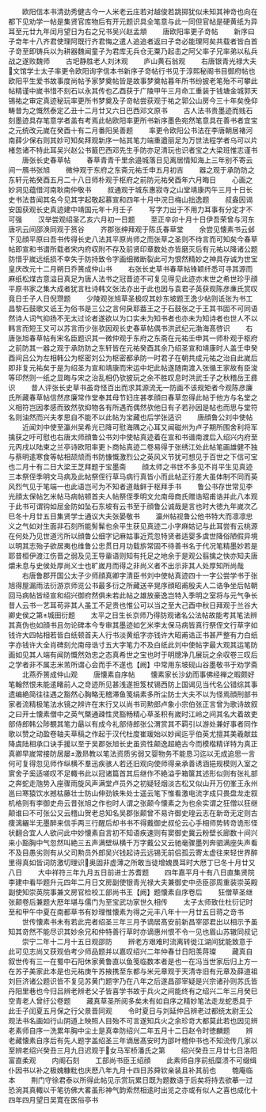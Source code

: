 <!-- { "loadSidebar": true } -->
　　欧阳信本书清劲秀健古今一人米老云庄若对越俊若跳掷犹似未知其神竒也向在都下见劝学一帖是集贤官库物后有开元题识具全笔意与此一同但官帖是硬黄纸为异耳至元廿九年闰月望日为右之兄书吴兴赵孟頫
　　唐欧阳率更子竒帖
　　新序曰子竒年十八齐君使理阿既行齐君悔之遣人追追者返曰子竒必能理阿矣共载者皆白首子竒至即铸兵以为耕器魏闻童子为君库无兵仓无粟乃起击之阿父率子兄率弟以私兵战之遂败魏师
　　古圯静胜老人刘沐观
　　庐山黄石翁观
　　右唐银青光禄大夫文馆学士太子率更令欧阳询字信本书新序子竒帖行书见于淳熙秘阁书目御府帖也欧阳平生爱书故事度尚帖予家梦奠帖皆是故事梦奠帖暮年所书纷披老笔殆不可攀此帖精谨中嵗书惜不刻石以永其传也乙酉获于广陵甲午三月命工重装于钱塘金城郭天锡祐之审定真迹秘玩率更所书梦奠及子竒帖尝获观于祐之郭公山房今三十年矣俛仰畴昔为之慨然泰定乙丑十二月廿又六日巴西邓文原书
　　古人法书贵墨迹而贱石刻墨迹具存笔意学者盖有考焉此帖欧阳率更所书新序墨色宛然笔意具在善书者宜宝之元统改元嵗在癸酉十有二月番阳吴善题
　　率更令欧阳公书法在李唐朝居褚河南薛少保右则其妙可知矣拜观新序一帖其笔力端重遒丽足为万世法程学者乌可以片楮忽诸不特此耳吴兴赵公书籖巴西邓先生手防亦足清玩也识者宝之大梁班惟志谨书
　　唐张长史春草帖
　　春草青青千里余邉城落日见离居情知海上三年别不寄云间一鴈书张旭
　　微仲观于东府之东斋元祐壬申五月初吉
　　器之观于承防防之东轩元祐癸酉五月二十八日师朴观于枢府之前防元祐癸酉年六月晦日
　　心画之妙洞见蕴借河南耿南仲敬书
　　叔通观于城东惠寂寺之山堂靖康丙午三月十日长史书法昔闻其名今见其字起敬起慕宣和四年十月中浣日梅山拙逸题
　　叔盎因谒安国获观长史真迹建中靖国元年十月壬子
　　写字力出于不用力耳事有分定才不可强
　　汉举尝观绍圣乙亥六月初一日题
　　至正辛卯十月十日伊吾荣曾与河东唐巩云间邵涣同观于筼谷
　　齐郡张绅拜观于陈氏春草堂
　　余尝见懐素书云邺下见顔平原曰吾书传得长史八法其平原尚师之而张草之圣则不待言而可知矣今春草帖即宣和书谱所载者宋内府収附不存及前贤印章数处亦皆磨灭后有元祐以降诸公题防惜乎嵗远纸损不幸失于防持致令字画细微断裂此可为恨然精妙之神具存诚为世宝皇庆改元十二月朔日乔篑成仲山书
　　右张长史草书春草帖锋颖纤悉可寻其源而麻纸松煤古意溢目真足为唐人法书之冠晋迹不可复见得见此迹亦末世之希世珍乎顔平原书家之集大成者犹言杜诗韩文张法亦出于此也因与袁君子英获观陈彦亷氏赏叹竟日壬子人日倪瓒题
　　少陵观张旭草圣极叹其妙东坡题王逸少帖则诋张为书工昌黎石鼓歌又诋王为俗书是三公之言何戾耶葢王之于石鼓张之于王其书固不可同语然诗人词气抑扬不无太过论者遂欲以为口实未为知书者也亦未为知诗者也世人不以韩言而短王又可以苏言而少张欤因观长史春草帖偶书洪武纪元渤海髙啓识
　　右唐张旭春草帖有宋名臣题识其一微仲观于东府之东斋在元祐壬申其一师朴观于枢府之前防其一器之观于承防防之东轩皆在元祐癸酉其余乃绍圣宣和靖康时人盖壬申癸酉间吕公为左相韩公为枢密刘公为枢密都承防一时君子在朝共成元祐之治自此嵗后即非复元祐矣于是为绍圣为宣和靖康而宋运中圯此帖遂随南渡入张循王家故有臣浚等印然则一纸之显晦与宋之治乱相仍欤披玩之余不胜叹息时洪武壬子之秋稽岳王彞识
　　昔人评张长史草书虽竒怪百出而求其源流无一防画不该规矩者今观陈彦廉氏所藏春草帖信然彦廉常作堂奉其母节妇庄甚孝顔曰春草忽得此帖于他方与名堂之义相符岂因孝感而致然欤抑物各有所遇而偶然欤他日有子若孙因是帖也而思与堂符名则油然而兴夫孝思自不能不以此帖为宝藏也后学张适识
　　唐顔鲁公刘中使帖
　　近闻刘中使至瀛州吴希光已降可慰海隅之心耳又闻磁州为卢子期所围舍利将军擒获之吁可慰也右唐太师顔鲁公书刘中使帖真迹着在宣和书谱南渡后入绍兴内府至元丙戌以陆柬之兰亭诗欧阳率更卜商帖真迹二卷易得于张绣江处此帖笔画雄健不独与蔡明逺寒食等帖相颉颃而书防慷慨激烈公之英风义节犹可想见于百世之下信可宝也二月十有二日大梁王芝拜题于宝墨斋
　　顔太师之书世不多见不肖平生见真迹三本祭侄季明文马病及此帖祭侄行草马病行真皆小而此帖正行差大虽体制不同而英风烈气见于笔端一也此语岂可为不知者道哉鲜于枢拜手书
　　鲁公书存世常见李光顔太保帖乞米帖马病帖顿首夫人帖祭侄季明文允南母商氏赠诰昭甫诰并此八本观于此书可谓钩如屈金防如坠石东坡有云书至于顔鲁公诚哉是言也时大徳九年嵗次乙巳冬十月廿五日集贤学士通议大夫张晏敬书
　　瀛州帖视鲁公他书特大而凛凛忠义之气如对生面非石刻所能髣髴也余平生获见真迹二小字麻姑记与此耳尝有云桃源在何处乃见世道污所以顔鲁公细字记麻姑事近荒忽特贤者适婴多虞世降俗陋假异境以明其志殆子欲居夷也维鲁公忠贯日月功载旂常固不待善书名于代况笔精墨妙若是耶昔桓伊渡江伤晋之弱及见王导軰语则知有托足之地余于是观公翦擒之快亦知夫唐爝未息与史侯处厚尚义士也旷嵗月而得之非尚义者不出示非其人处厚知所尚哉
　　右唐鲁郡开国公太子少师顔真卿字清臣书刘中使帖真迹四十一字公尝学书于张旭得屋漏雨法衍游京师览公书最多衍之所藏送辛晃序顔昭甫殷夫人二诰争坐后帖朝回马病帖皆经宣和绍兴御府然俱未若此帖之雄放豪逸岂特入季明之室将与元气争长昔人云书一艺耳苟非其人虽工不足贵也惟公可以当之至大己酉中秋日拜观于兰谷大卿史侯之第城田衍题
　　太平之日生长京师乃得防观诸名公法帖故能考其笔法辨其真伪也如顔书且勿论碑本今专审其墨迹如乞米李太保马病皆真行祭侄文行草字如钱许大四帖相若皆白纸顿首夫人行书淡黄纸字亦钱许大昭甫诰正书甚严整有力白纸字亦钱许大全肖碑刻允南母诰寸五大字笔力不及白纸此刘中使帖字最大观其运笔防画如见其人端有闻防慨然効忠之态真希世之宝也时于明牕净几展玩之余収卷三叹后之学者非不属志米芾所谓心会而手不遂也【阙】中常用东坡砚山谷墨敬书于劝学斋
　　北燕乔篑成仲山观
　　唐懐素自序帖
　　懐素家长沙幼而事佛经禅之暇颇好笔翰然恨未能逺睹前人之竒迹所见甚浅遂担笈杖锡西防上国谒见当代名公错综其事遗编絶简往往遇之豁然心胸略无稽滞鱼笺绢素多所尘防士大夫不以为怪焉顔刑部书家者流精极笔法水镜之辨许在末行又以尚书司勲郎卢象小宗伯张正言曾为歌诗故叙之曰开士懐素僧中之英气槩通疎性灵豁畅精心草圣积有嵗时江岭之间其名大着故吏部侍郎韩公陟覩其笔力朂以有成今礼部侍郎张公渭赏其不羁引以游处兼好事者同作歌以赞之动盈卷轴夫草稿之作起于汉代杜度崔瑗始以妙闻迄乎伯英尤擅其美羲献兹降虞陆相承口诀手援以至于吴郡张旭长史虽资性颠逸超絶古今而模楷精详特为真正真卿早嵗常接防居屡激昻教以笔法资质劣弱又婴物务不能恳习迄以无成追思一言何可复得忽见师作纵横不羣迅疾骇人若还旧观向使师得亲承善诱涵挹规模则入室之賔舍子奚适嗟叹不足輙书此以冠诸篇首其后继作不絶溢乎箱箧其述形似则有张礼部之奔蛇走虺势入座骤雨旋风声满堂卢员外之初疑轻烟淡古松又似山开万仞峯王永州邕曰寒猿饮水撼枯藤壮士防山伸劲铁朱处士遥云笔下惟看激电流字成只畏盘龙走叙机格则有李御史舟云昔张旭之作也时人谓之张颠今懐素之为也余实谓之狂僧以狂继颠谁曰不可张公又云稽山贺老总知名吴郡张颠曾不易许御史瑝云志在新竒无定则古痩漓纚半无墨醉来信手两三行醒后却书书不得戴御史叔伦云心手相师势转竒诡形怪状翻合宜人人欲问此中妙懐素自言初不知语疾速则有窦御史冀云粉壁长廊数十间兴来小豁胸中气忽然叫絶三五声满壁纵横千万字戴公又云驰毫骤墨列奔驷满座失声看不及目愚劣则有从父司勲员外郎吴兴钱起诗云远锡无前侣孤云寄太虚往来轻世界醉里得真如皆词防激切理识奥固非虚薄之所敢当徒增媿畏耳时大厯丁巳冬十月廿又八日
　　大中祥符三年九月五日前进士苏耆题
　　四年嘉平月十有八日直集贤院李建中看毕题升元四年二月日文房副使银青光禄大夫兼御史中丞臣邵周重装崇英殿副使知崇英院事兼文房官检校工部尚书王【阙】题懐素自序卷后
　　狂僧草圣继张颠卷后兼题大厯年堪与儒门为至宝武功家世久相传
　　太子太师致仕杜衍记时至和甲午中夏在南都草书有妙理惟懐素为得之元丰八年十一月廿五日蒋之竒书
　　世传懐素书未有若此完者绍圣三年三月予谪居髙安前新昌宰邵君出以相示予虽知其竒然不能尽识其妙余兄和仲特善行草时亦谪惠州恨不令一见也眉山苏辙同叔记
　　崇宁二年十二月十五日观邵防
　　辨老方艰难时流离转徙江湖间犹能致意于此可见志尚又获观伯考少师品题并以嘉叹绍兴二年仲春廿日阳羡蒋璨
　　藏真自叙世传有三一在蜀中石阳休家黄鲁直以鱼笺临数本者是也一在冯当世家后归上方一在苏子美家此本是也元祐庚午苏掖携至东都与米元章观于天清寺旧有元章及薛道祖刘巨济诸公题识皆不复见苏黄门题字乃在八年之后遂昌邵宰疑是兴宗诸孙则苏氏皆丹阳里巷也今归吕辨老辨老父子皆喜学书故于兵火之间能终有之绍兴二年三月癸巳空青老人曾纡公卷题
　　藏真草圣所阅多矣未有如自序之精妙笔法走龙蛇悉具于此壬子闰夏五月保之行父景晋同观
　　令时夏日与刘延仲吕辨老过都统太尉王公观法书名画如行山阴道上映照人目殆不可言遂知兵火之余珍竒大都莫此若也因见辨老素师自序一洗累年胸中尘土是真幸防绍兴二年五月十二日赵令时徳麟题
　　辨老藏懐素自序后有先人题字盖绍圣三年谪居髙安时为邵叶稽仲书也不知流传几家以至辨老绍兴癸丑三月九日迟观于女马军桥潘氏之第
　　绍兴癸丑三月廿七日洛阳富直柔观
　　内阁石刻
　　工部尚书臣王绍顔
　　此素师自序前纸糜溃不可缀缉仆因书以补之极媿糠粃也庆厯八年九月十四日苏舜钦亲装且补其前也
　　匏庵临本
　　荆门守徐君泰以所得此帖见示赏玩累日既为题数语于后矣将持去欲摹一过恐涴其真輙以干笔彷佛大畧虽形神气韵索然相逺时出览之亦或有似人之喜也成化十四年四月望日吴寛在医俗亭书
